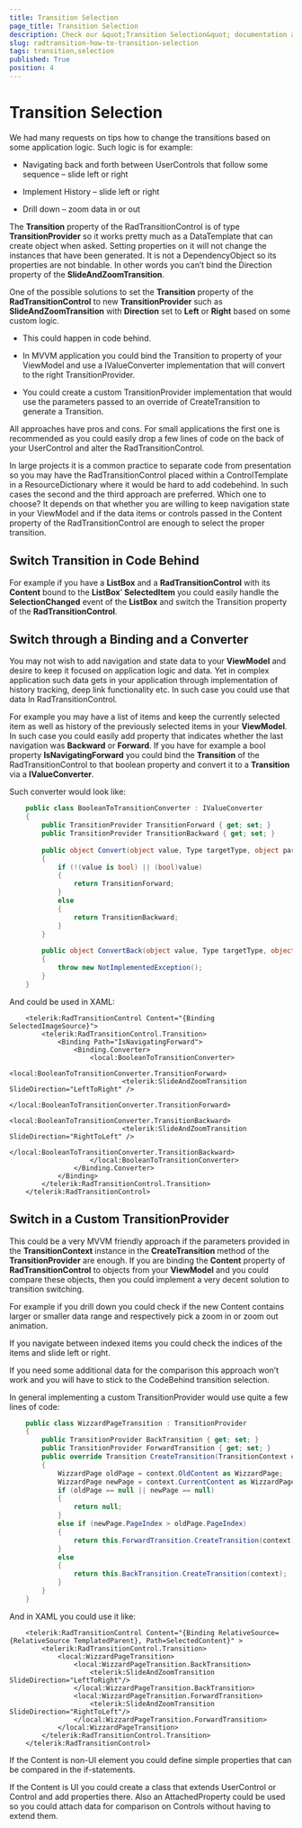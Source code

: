 ```yaml
---
title: Transition Selection
page_title: Transition Selection
description: Check our &quot;Transition Selection&quot; documentation article for the RadTransitionControl {{ site.framework_name }} control.
slug: radtransition-how-to-transition-selection
tags: transition,selection
published: True
position: 4
---
```


# Transition Selection

We had many requests on tips how to change the transitions based on some application logic. Such logic is for example:

* Navigating back and forth between UserControls that follow some sequence – slide left or right

* Implement History – slide left or right

* Drill down – zoom data in or out

The __Transition__ property of the RadTransitionControl is of type __TransitionProvider__ so it works pretty much as a DataTemplate that can create object when asked. Setting properties on it will not change the instances that have been generated. It is not a DependencyObject so its properties are not bindable. In other words you can’t bind the Direction property of the __SlideAndZoomTransition__.    

One of the possible solutions to set the __Transition__ property of the __RadTransitionControl__ to new __TransitionProvider__ such as __SlideAndZoomTransition__ with __Direction__ set to __Left__ or __Right__ based on some custom logic.    

* This could happen in code behind.

* In MVVM application you could bind the Transition to property of your ViewModel and use a IValueConverter implementation that will convert to the right TransitionProvider.

* You could create a custom TransitionProvider implementation that would use the parameters passed to an override of CreateTransition to generate a Transition.

All approaches have pros and cons. For small applications the first one is recommended as you could easily drop a few lines of code on the back of your UserControl and alter the RadTransitionControl.	

In large projects it is a common practice to separate code from presentation so you may have the RadTransitionControl placed within a ControlTemplate in a ResourceDictionary where it would be hard to add codebehind. In such cases the second and the third approach are preferred. Which one to choose? It depends on that whether you are willing to keep navigation state in your ViewModel and if the data items or controls passed in the Content property of the RadTransitionControl are enough to select the proper transition.	

## Switch Transition in Code Behind

For example if you have a __ListBox__ and a __RadTransitionControl__ with its __Content__ bound to the __ListBox__’ __SelectedItem__ you could easily handle the __SelectionChanged__ event of the __ListBox__ and switch the Transition property of the __RadTransitionControl__.

## Switch through a Binding and a Converter

You may not wish to add navigation and state data to your __ViewModel__ and desire to keep it focused on application logic and data. Yet in complex application such data gets in your application through implementation of history tracking, deep link functionality etc. In such case you could use that data In RadTransitionControl.

For example you may have a list of items and keep the currently selected item as well as history of the previously selected items in your __ViewModel__. In such case you could easily add property that indicates whether the last navigation was __Backward__ or __Forward__. If you have for example a bool property __IsNavigatingForward__ you could bind the __Transition__ of the RadTransitionControl to that boolean property and convert it to a __Transition__ via a __IValueConverter__.

Such converter would look like:



```C#
	public class BooleanToTransitionConverter : IValueConverter
	{
	    public TransitionProvider TransitionForward { get; set; }
	    public TransitionProvider TransitionBackward { get; set; }
	
	    public object Convert(object value, Type targetType, object parameter, CultureInfo culture)
	    {
	        if (!(value is bool) || (bool)value)
	        {
	            return TransitionForward;
	        }
	        else
	        {
	            return TransitionBackward;
	        }
	    }
	
	    public object ConvertBack(object value, Type targetType, object parameter, CultureInfo culture)
	    {
	        throw new NotImplementedException();
	    }
	}
```

And could be used in XAML:



```XAML
	<telerik:RadTransitionControl Content="{Binding SelectedImageSource}">
	    <telerik:RadTransitionControl.Transition>
	        <Binding Path="IsNavigatingForward">
	            <Binding.Converter>
	                <local:BooleanToTransitionConverter>
	                    <local:BooleanToTransitionConverter.TransitionForward>
	                        <telerik:SlideAndZoomTransition SlideDirection="LeftToRight" />
	                    </local:BooleanToTransitionConverter.TransitionForward>
	                    <local:BooleanToTransitionConverter.TransitionBackward>
	                        <telerik:SlideAndZoomTransition SlideDirection="RightToLeft" />
	                    </local:BooleanToTransitionConverter.TransitionBackward>
	                </local:BooleanToTransitionConverter>
	            </Binding.Converter>
	        </Binding>
	    </telerik:RadTransitionControl.Transition>
	</telerik:RadTransitionControl>
```

## Switch in a Custom TransitionProvider

This could be a very MVVM friendly approach if the parameters provided in the __TransitionContext__ instance in the __CreateTransition__ method of the __TransitionProvider__ are enough. If you are binding the __Content__ property of __RadTransitionControl__ to objects from your __ViewModel__ and you could compare these objects, then you could implement a very decent solution to transition switching.	

For example if you drill down you could check if the new Content contains larger or smaller data range and respectively pick a zoom in or zoom out animation.	

If you navigate between indexed items you could check the indices of the items and slide left or right.	

If you need some additional data for the comparison this approach won’t work and you will have to stick to the CodeBehind transition selection.	

In general implementing a custom TransitionProvider would use quite a few lines of code:	



```C#
	public class WizzardPageTransition : TransitionProvider
	{
	    public TransitionProvider BackTransition { get; set; }
	    public TransitionProvider ForwardTransition { get; set; }
	    public override Transition CreateTransition(TransitionContext context)
	    {
	        WizzardPage oldPage = context.OldContent as WizzardPage;
	        WizzardPage newPage = context.CurrentContent as WizzardPage;
	        if (oldPage == null || newPage == null)
	        {
	            return null;
	        }
	        else if (newPage.PageIndex > oldPage.PageIndex)
	        {
	            return this.ForwardTransition.CreateTransition(context);
	        }
	        else
	        {
	            return this.BackTransition.CreateTransition(context);
	        }
	    }
	}
```

And in XAML you could use it like:



```XAML
	<telerik:RadTransitionControl Content="{Binding RelativeSource={RelativeSource TemplatedParent}, Path=SelectedContent}" >
	    <telerik:RadTransitionControl.Transition>
	        <local:WizzardPageTransition>
	            <local:WizzardPageTransition.BackTransition>
	                <telerik:SlideAndZoomTransition SlideDirection="LeftToRight"/>
	            </local:WizzardPageTransition.BackTransition>
	            <local:WizzardPageTransition.ForwardTransition>
	                <telerik:SlideAndZoomTransition SlideDirection="RightToLeft"/>
	            </local:WizzardPageTransition.ForwardTransition>
	        </local:WizzardPageTransition>
	    </telerik:RadTransitionControl.Transition>
	</telerik:RadTransitionControl>
```

If the Content is non-UI element you could define simple properties that can be compared in the if-statements.      	

If the Content is UI you could create a class that extends UserControl or Control and add properties there. Also an AttachedProperty could be used so you could attach data for comparison on Controls without having to extend them.      	

